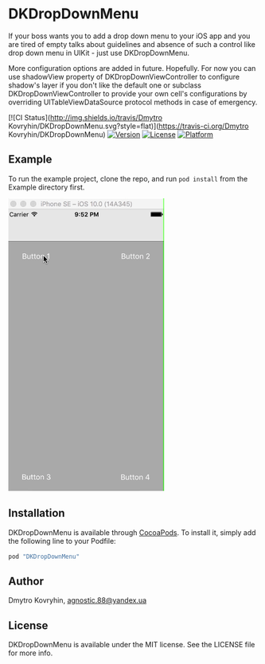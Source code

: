 # DKDropDownMenu

If your boss wants you to add a drop down menu to your iOS app and you are tired of empty talks about guidelines and absence of such a control like drop down menu in UIKit - just use DKDropDownMenu.

More configuration options are added in future. Hopefully. For now you can use shadowView property of DKDropDownViewController to configure shadow's layer if you don't like the default one or subclass DKDropDownViewController to provide your own cell's configurations by overriding UITableViewDataSource protocol methods in case of emergency.

[![CI Status](http://img.shields.io/travis/Dmytro Kovryhin/DKDropDownMenu.svg?style=flat)](https://travis-ci.org/Dmytro Kovryhin/DKDropDownMenu)
[![Version](https://img.shields.io/cocoapods/v/DKDropDownMenu.svg?style=flat)](http://cocoapods.org/pods/DKDropDownMenu)
[![License](https://img.shields.io/cocoapods/l/DKDropDownMenu.svg?style=flat)](http://cocoapods.org/pods/DKDropDownMenu)
[![Platform](https://img.shields.io/cocoapods/p/DKDropDownMenu.svg?style=flat)](http://cocoapods.org/pods/DKDropDownMenu)

## Example

To run the example project, clone the repo, and run `pod install` from the Example directory first.

![](Demo/menus.gif)

## Installation

DKDropDownMenu is available through [CocoaPods](http://cocoapods.org). To install
it, simply add the following line to your Podfile:

```ruby
pod "DKDropDownMenu"
```

## Author

Dmytro Kovryhin, agnostic.88@yandex.ua

## License

DKDropDownMenu is available under the MIT license. See the LICENSE file for more info.
